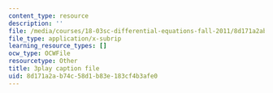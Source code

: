 ```yaml
---
content_type: resource
description: ''
file: /media/courses/18-03sc-differential-equations-fall-2011/8d171a2ab74c58d1b83e183cf4b3afe0_Y9_zrupnz0Q.vtt
file_type: application/x-subrip
learning_resource_types: []
ocw_type: OCWFile
resourcetype: Other
title: 3play caption file
uid: 8d171a2a-b74c-58d1-b83e-183cf4b3afe0
---
```

